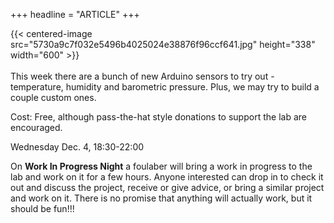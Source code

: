 +++
headline = "ARTICLE"
+++

{{< centered-image src="5730a9c7f032e5496b4025024e38876f96ccf641.jpg" height="338" width="600" >}}
</br>
</br>
This week there are a bunch of new Arduino sensors to try out - temperature, humidity and barometric pressure. Plus, we may try to build a couple custom ones.  
  
Cost: Free, although pass-the-hat style donations to support the lab are encouraged.  
  
Wednesday Dec. 4, 18:30-22:00  
  
On __Work In Progress Night__ a foulaber will bring a work in progress to the lab and work on it for a few hours. Anyone interested can drop in to check it out and discuss the project, receive or give advice, or bring a similar project and work on it. There is no promise that anything will actually work, but it should be fun!!!

